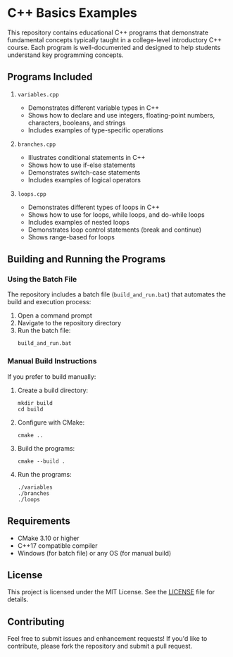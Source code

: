 # C++ Basics Examples

This repository contains educational C++ programs that demonstrate fundamental concepts typically taught in a college-level introductory C++ course. Each program is well-documented and designed to help students understand key programming concepts.

## Programs Included

1. `variables.cpp`
   - Demonstrates different variable types in C++
   - Shows how to declare and use integers, floating-point numbers, characters, booleans, and strings
   - Includes examples of type-specific operations

2. `branches.cpp`
   - Illustrates conditional statements in C++
   - Shows how to use if-else statements
   - Demonstrates switch-case statements
   - Includes examples of logical operators

3. `loops.cpp`
   - Demonstrates different types of loops in C++
   - Shows how to use for loops, while loops, and do-while loops
   - Includes examples of nested loops
   - Demonstrates loop control statements (break and continue)
   - Shows range-based for loops

## Building and Running the Programs

### Using the Batch File
The repository includes a batch file (`build_and_run.bat`) that automates the build and execution process:

1. Open a command prompt
2. Navigate to the repository directory
3. Run the batch file:
   ```
   build_and_run.bat
   ```

### Manual Build Instructions
If you prefer to build manually:

1. Create a build directory:
   ```
   mkdir build
   cd build
   ```

2. Configure with CMake:
   ```
   cmake ..
   ```

3. Build the programs:
   ```
   cmake --build .
   ```

4. Run the programs:
   ```
   ./variables
   ./branches
   ./loops
   ```

## Requirements

- CMake 3.10 or higher
- C++17 compatible compiler
- Windows (for batch file) or any OS (for manual build)

## License

This project is licensed under the MIT License. See the [LICENSE](LICENSE) file for details.

## Contributing

Feel free to submit issues and enhancement requests! If you'd like to contribute, please fork the repository and submit a pull request.